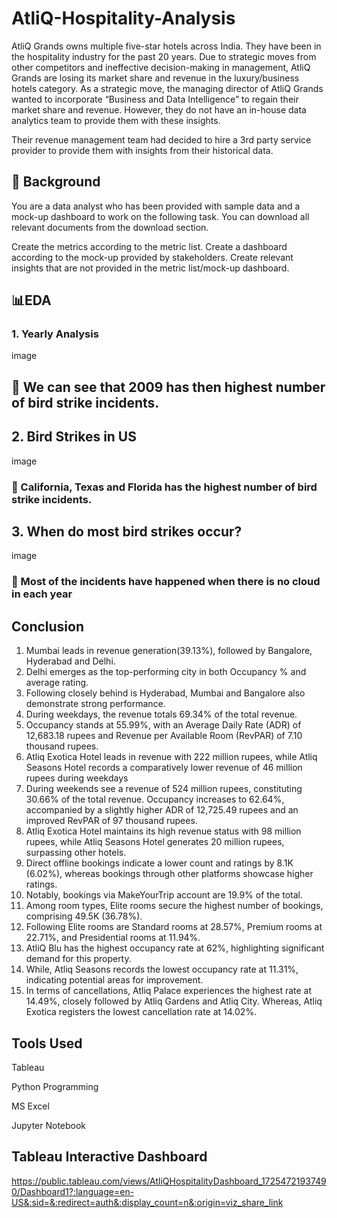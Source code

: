 # AtliQ-Hospitality-Analysis

AtliQ Grands owns multiple five-star hotels across India. They have been in the hospitality industry for the past 20 years. Due to strategic moves from other competitors and ineffective decision-making in management, AtliQ Grands are losing its market share and revenue in the luxury/business hotels category. As a strategic move, the managing director of AtliQ Grands wanted to incorporate “Business and Data Intelligence” to regain their market share and revenue. However, they do not have an in-house data analytics team to provide them with these insights.

Their revenue management team had decided to hire a 3rd party service provider to provide them with insights from their historical data.


## 🔎 Background ##

You are a data analyst who has been provided with sample data and a mock-up dashboard to work on the following task. You can download all relevant documents from the download section.

Create the metrics according to the metric list.
Create a dashboard according to the mock-up provided by stakeholders.
Create relevant insights that are not provided in the metric list/mock-up dashboard.


## 📊EDA ##
### 1. Yearly Analysis ###
image

## 📌 We can see that 2009 has then highest number of bird strike incidents.

## 2. Bird Strikes in US ##
image

### 📌 California, Texas and Florida has the highest number of bird strike incidents. ###


## 3. When do most bird strikes occur? ##
image

### 📌 Most of the incidents have happened when there is no cloud in each year ###

## Conclusion ##
1. Mumbai leads in revenue generation(39.13%), followed by Bangalore, Hyderabad and Delhi.
2. Delhi emerges as the top-performing city in both Occupancy % and average rating.
3. Following closely behind is Hyderabad, Mumbai and Bangalore also demonstrate strong performance.
4. During weekdays, the revenue totals 69.34% of the total revenue.
5. Occupancy stands at 55.99%, with an Average Daily Rate (ADR) of 12,683.18 rupees and Revenue per Available Room (RevPAR) of 7.10 thousand rupees.
5. Atliq Exotica Hotel leads in revenue with 222 million rupees, while Atliq Seasons Hotel records a comparatively lower revenue of 46 million rupees during weekdays
7. During weekends see a revenue of 524 million rupees, constituting 30.66% of the total revenue. Occupancy increases to 62.64%, accompanied by a slightly higher ADR of 12,725.49 rupees and an improved RevPAR of 97 thousand rupees.
8. Atliq Exotica Hotel maintains its high revenue status with 98 million rupees, while Atliq Seasons Hotel generates 20 million rupees, surpassing other hotels.
9. Direct offline bookings indicate a lower count and ratings by 8.1K (6.02%), whereas bookings through other platforms showcase higher ratings.
10. Notably, bookings via MakeYourTrip account are 19.9% of the total.
11. Among room types, Elite rooms secure the highest number of bookings, comprising 49.5K (36.78%).
12. Following Elite rooms are Standard rooms at 28.57%, Premium rooms at 22.71%, and Presidential rooms at 11.94%.
13. AtliQ Blu has the highest occupancy rate at 62%, highlighting significant demand for this property.
14.  While, Atliq Seasons records the lowest occupancy rate at 11.31%, indicating potential areas for improvement.
14. In terms of cancellations, Atliq Palace experiences the highest rate at 14.49%, closely followed by Atliq Gardens and Atliq City. Whereas, Atliq Exotica registers the lowest cancellation rate at 14.02%.

## Tools Used ##

Tableau

Python Programming

MS Excel

Jupyter Notebook


## Tableau Interactive Dashboard ##
https://public.tableau.com/views/AtliQHospitalityDashboard_17254721937490/Dashboard1?:language=en-US&:sid=&:redirect=auth&:display_count=n&:origin=viz_share_link
